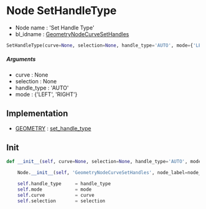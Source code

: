 # Node SetHandleType

- Node name : 'Set Handle Type'
- bl_idname : [GeometryNodeCurveSetHandles](https://docs.blender.org/api/current/bpy.types.GeometryNodeCurveSetHandles.html)


``` python
SetHandleType(curve=None, selection=None, handle_type='AUTO', mode={'LEFT', 'RIGHT'}, node_label=None, node_color=None, **kwargs)
```
##### Arguments

- curve : None
- selection : None
- handle_type : 'AUTO'
- mode : {'LEFT', 'RIGHT'}

## Implementation

- [GEOMETRY](/docs/GeoNodes/socket_GEOMETRY.md) : [set_handle_type](/docs/GeoNodes/socket_GEOMETRY.md#set_handle_type)

## Init

``` python
def __init__(self, curve=None, selection=None, handle_type='AUTO', mode={'LEFT', 'RIGHT'}, node_label=None, node_color=None, **kwargs):

    Node.__init__(self, 'GeometryNodeCurveSetHandles', node_label=node_label, node_color=node_color, **kwargs)

    self.handle_type     = handle_type
    self.mode            = mode
    self.curve           = curve
    self.selection       = selection
```

